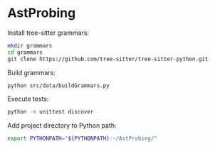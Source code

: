 # AstProbing

Install tree-sitter grammars:

```sh
mkdir grammars
cd grammars
git clone https://github.com/tree-sitter/tree-sitter-python.git
```

Build grammars:

```sh
python src/data/buildGrammars.py
```

Execute tests:
 
```sh
python -m unittest discover
```

Add project directory to Python path:

```sh
export PYTHONPATH="${PYTHONPATH}:~/AstProbing/"
```